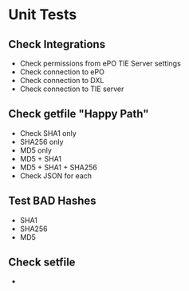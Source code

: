 # Unit Tests

## Check Integrations
* Check permissions from ePO TIE Server settings
* Check connection to ePO
* Check connection to DXL
* Check connection to TIE server

## Check getfile "Happy Path"
* Check SHA1 only
* SHA256 only
* MD5 only
* MD5 + SHA1
* MD5 + SHA1 + SHA256
* Check JSON for each

## Test BAD Hashes
* SHA1
* SHA256
* MD5

## Check setfile
* 

